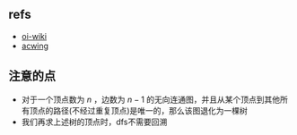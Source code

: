 ## refs

- [oi-wiki](https://oi-wiki.org/graph/tree-diameter/)
- [acwing](https://www.acwing.com/blog/content/1632/)

## 注意的点

- 对于一个顶点数为 $n$ ，边数为 $n-1$ 的无向连通图，并且从某个顶点到其他所有顶点的路径(不经过重复顶点)是唯一的，那么该图退化为一棵树
- 我们再求上述树的顶点时，dfs不需要回溯